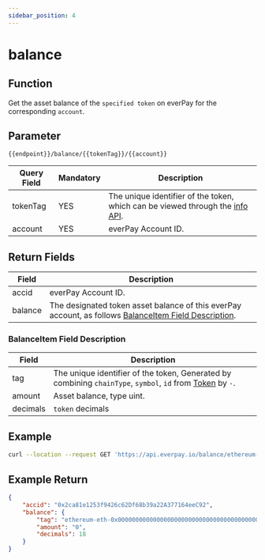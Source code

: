 ```yaml
---
sidebar_position: 4
---
```


# balance

## Function
Get the asset balance of the `specified token` on everPay for the corresponding `account`.
## Parameter
`{{endpoint}}/balance/{{tokenTag}}/{{account}}`

|Query Field|Mandatory|Description|
|---|---|---|
|tokenTag|YES|The unique identifier of the token, which can be viewed through the [info API](./info.md).|
|account|YES|everPay Account ID.|


## Return Fields
|Field|Description|
|---|---|
|accid|everPay Account ID.|
|balance|The designated token asset balance of this everPay account, as follows [BalanceItem Field Description](#balanceitem-field-description).|

### BalanceItem Field Description
|Field|Description|
|---|---|
|tag|The unique identifier of the token, Generated by combining `chainType`, `symbol`, `id` from [Token](./info#token-field-description) by `-`.|
|amount|Asset balance, type uint.|
|decimals| `token` decimals |

## Example

```bash
curl --location --request GET 'https://api.everpay.io/balance/ethereum-eth-0x0000000000000000000000000000000000000000/0x2ca81e1253f9426c62Df68b39a22A377164eec92'
```

## Example Return
```json
{
	"accid": "0x2ca81e1253f9426c62Df68b39a22A377164eeC92",
	"balance": {
		"tag": "ethereum-eth-0x0000000000000000000000000000000000000000",
		"amount": "0",
		"decimals": 18
	}
}
```